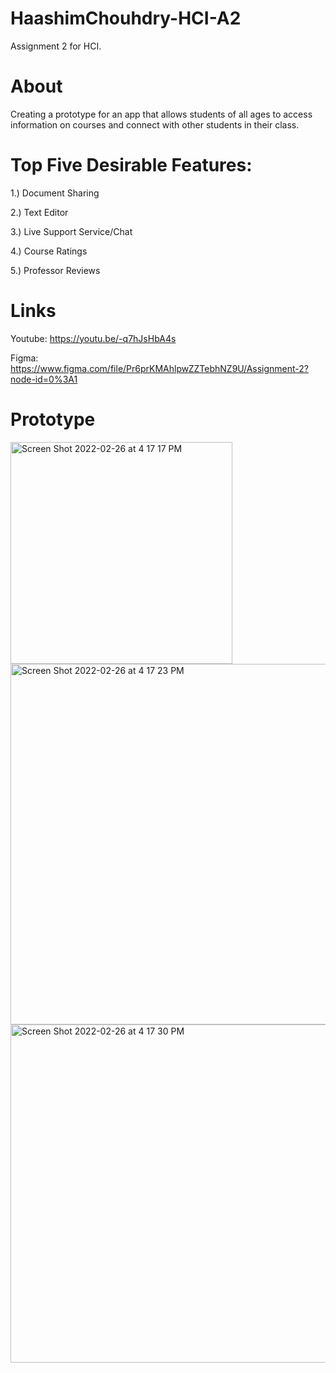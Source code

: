 # HaashimChouhdry-HCI-A2
Assignment 2 for HCI.

# About 
Creating a prototype for an app that allows students of all ages to access information on courses and connect with other students in their class.

# Top Five Desirable Features:
1.) Document Sharing


2.) Text Editor

3.) Live Support Service/Chat

4.) Course Ratings

5.) Professor Reviews

# Links
Youtube: https://youtu.be/-q7hJsHbA4s

Figma: https://www.figma.com/file/Pr6prKMAhlpwZZTebhNZ9U/Assignment-2?node-id=0%3A1

# Prototype
<img width="355" alt="Screen Shot 2022-02-26 at 4 17 17 PM" src="https://user-images.githubusercontent.com/59744769/155859538-6c738765-92e5-4129-9634-e62b263992f4.png">
<img width="577" alt="Screen Shot 2022-02-26 at 4 17 23 PM" src="https://user-images.githubusercontent.com/59744769/155859546-f3bb7971-3ae0-4b5f-bc1c-c2355e29404d.png">
<img width="541" alt="Screen Shot 2022-02-26 at 4 17 30 PM" src="https://user-images.githubusercontent.com/59744769/155859553-80056b4f-19b5-478c-b276-44923aa29dce.png">
